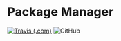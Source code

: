 # Package Manager

[![Travis (.com)](https://img.shields.io/travis/com/poltar/lopman.svg?style=for-the-badge)](https://travis-ci.com/poltar/lopman)    ![GitHub](https://img.shields.io/github/license/mashape/apistatus.svg?style=for-the-badge)
